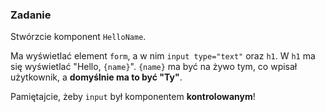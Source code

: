 ### Zadanie 
Stwórzcie komponent `HelloName`.

Ma wyświetlać element `form`, a w nim `input type="text"` oraz `h1`. W `h1` ma się wyświetlać "Hello, `{name}`". `{name}` ma być na żywo tym, co wpisał użytkownik, a **domyślnie ma to być "Ty"**.

Pamiętajcie, żeby `input` był komponentem **kontrolowanym**!